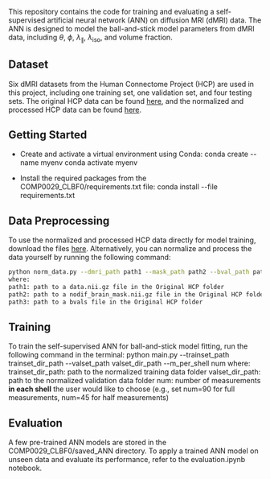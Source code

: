 This repository contains the code for training and evaluating a self-supervised artificial neural network (ANN) on diffusion MRI (dMRI) data. The ANN is designed to model the ball-and-stick model parameters from dMRI data, including $\theta$, $\phi$, $\lambda_{\parallel}$, $\lambda_{\text{iso}}$, and volume fraction.

## Dataset
Six dMRI datasets from the Human Connectome Project (HCP) are used in this project, including one training set, one validation set, and four testing sets. The original HCP data can be found [here](https://drive.google.com/drive/folders/1okSWyHuj0WJSLG3mlAQo70RoVnEsF2Uc?usp=sharing), and the normalized and processed HCP data can be found [here](https://drive.google.com/drive/folders/1wzgFoZyexkBL40GtGDcNit-WRiHJA96I?usp=sharing).

## Getting Started

* Create and activate a virtual environment using Conda:
conda create --name myenv
conda activate myenv

* Install the required packages from the COMP0029_CLBF0/requirements.txt file:
conda install --file requirements.txt

## Data Preprocessing

To use the normalized and processed HCP data directly for model training, download the files [here](https://drive.google.com/drive/folders/1wzgFoZyexkBL40GtGDcNit-WRiHJA96I?usp=sharing).
Alternatively, you can normalize and process the data yourself by running the following command:
```bash
python norm_data.py --dmri_path path1 --mask_path path2 --bval_path path3
where:
path1: path to a data.nii.gz file in the Original HCP folder
path2: path to a nodif_brain_mask.nii.gz file in the Original HCP folder
path3: path to a bvals file in the Original HCP folder
```

## Training
To train the self-supervised ANN for ball-and-stick model fitting, run the following command in the terminal:
python main.py --trainset_path trainset_dir_path --valset_path valset_dir_path --m_per_shell num
where:
trainset_dir_path: path to the normalized training data folder
valset_dir_path: path to the normalized validation data folder
num: number of measurements **in each shell** the user would like to choose (e.g., set num=90 for full measurements, num=45 for half measurements)

## Evaluation
A few pre-trained ANN models are stored in the COMP0029_CLBF0/saved_ANN directory. To apply a trained ANN model on unseen data and evaluate its performance, refer to the evaluation.ipynb notebook. 